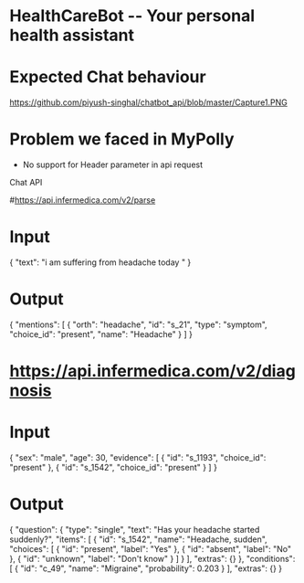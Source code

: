 # HealthCareBot -- Your personal health assistant

# Expected Chat behaviour
https://github.com/piyush-singhal/chatbot_api/blob/master/Capture1.PNG

# Problem we faced in MyPolly
* No support for Header parameter in api request

Chat API

#https://api.infermedica.com/v2/parse

# Input
{
    "text": "i am suffering from headache today "
}

# Output
{
    "mentions": [
        {
            "orth": "headache",
            "id": "s_21",
            "type": "symptom",
            "choice_id": "present",
            "name": "Headache"
        }
    ]
}

# https://api.infermedica.com/v2/diagnosis
# Input
{
  "sex": "male",
  "age": 30,
  "evidence": [
    {
      "id": "s_1193",
      "choice_id": "present"
    },
    {
      "id": "s_1542",
      "choice_id": "present"
    }
  ]
}

# Output
{
    "question": {
        "type": "single",
        "text": "Has your headache started suddenly?",
        "items": [
            {
                "id": "s_1542",
                "name": "Headache, sudden",
                "choices": [
                    {
                        "id": "present",
                        "label": "Yes"
                    },
                    {
                        "id": "absent",
                        "label": "No"
                    },
                    {
                        "id": "unknown",
                        "label": "Don't know"
                    }
                ]
            }
        ],
        "extras": {}
    },
    "conditions": [
        {
            "id": "c_49",
            "name": "Migraine",
            "probability": 0.203
        }
    ],
    "extras": {}
}
